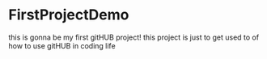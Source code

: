 # FirstProjectDemo
this is gonna  be my first gitHUB project!
this project is just to get used to of how to use gitHUB in coding life
